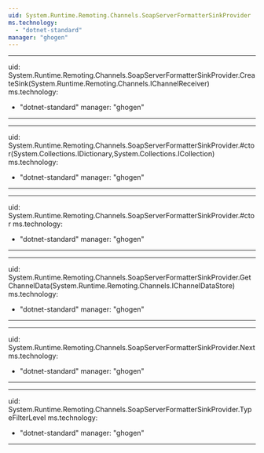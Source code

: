 ```yaml
---
uid: System.Runtime.Remoting.Channels.SoapServerFormatterSinkProvider
ms.technology: 
  - "dotnet-standard"
manager: "ghogen"
---
```


---
uid: System.Runtime.Remoting.Channels.SoapServerFormatterSinkProvider.CreateSink(System.Runtime.Remoting.Channels.IChannelReceiver)
ms.technology: 
  - "dotnet-standard"
manager: "ghogen"
---

---
uid: System.Runtime.Remoting.Channels.SoapServerFormatterSinkProvider.#ctor(System.Collections.IDictionary,System.Collections.ICollection)
ms.technology: 
  - "dotnet-standard"
manager: "ghogen"
---

---
uid: System.Runtime.Remoting.Channels.SoapServerFormatterSinkProvider.#ctor
ms.technology: 
  - "dotnet-standard"
manager: "ghogen"
---

---
uid: System.Runtime.Remoting.Channels.SoapServerFormatterSinkProvider.GetChannelData(System.Runtime.Remoting.Channels.IChannelDataStore)
ms.technology: 
  - "dotnet-standard"
manager: "ghogen"
---

---
uid: System.Runtime.Remoting.Channels.SoapServerFormatterSinkProvider.Next
ms.technology: 
  - "dotnet-standard"
manager: "ghogen"
---

---
uid: System.Runtime.Remoting.Channels.SoapServerFormatterSinkProvider.TypeFilterLevel
ms.technology: 
  - "dotnet-standard"
manager: "ghogen"
---
